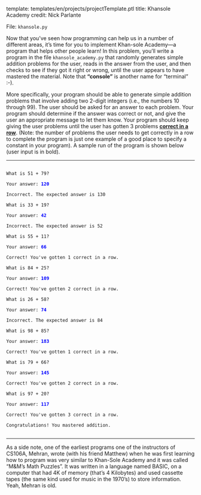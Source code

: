 template: templates/en/projects/projectTemplate.ptl
title: Khansole Academy
credit: Nick Parlante

File: `khansole.py`

Now that you’ve seen how programming can help us in a number of different areas, it’s
time for you to implement Khan-sole Academy—a program that helps other people learn!
In this problem, you’ll write a program in the file `khansole_academy.py` that randomly
generates simple addition problems for the user, reads in the answer from the user, and then
checks to see if they got it right or wrong, until the user appears to have mastered the
material. Note that **“console”** is another name for “terminal” :-).

More specifically, your program should be able to generate simple addition problems that
involve adding two 2-digit integers (i.e., the numbers 10 through 99). The user should be
asked for an answer to each problem. Your program should determine if the answer was
correct or not, and give the user an appropriate message to let them know. Your program
should keep giving the user problems until the user has gotten 3 problems <u>**correct in a row**</u>.
(Note: the number of problems the user needs to get correctly in a row to complete the
program is just one example of a good place to specify a constant in your program).
A sample run of the program is shown below (user input is in bold).

<hr/>
<code>
What is 51 + 79?<br/>
Your answer: <b style="color:blue">120</b><br/>
Incorrect. The expected answer is 130<br/>
What is 33 + 19?<br/>
Your answer: <b style="color:blue">42</b><br/>
Incorrect. The expected answer is 52<br/>
What is 55 + 11?<br/>
Your answer: <b style="color:blue">66</b><br/>
Correct! You've gotten 1 correct in a row.<br/>
What is 84 + 25?<br/>
Your answer: <b style="color:blue">109</b><br/>
Correct! You've gotten 2 correct in a row.<br/>
What is 26 + 58?<br/>
Your answer: <b style="color:blue">74</b><br/>
Incorrect. The expected answer is 84<br/>
What is 98 + 85?<br/>
Your answer: <b style="color:blue">183</b><br/>
Correct! You've gotten 1 correct in a row.<br/>
What is 79 + 66?<br/>
Your answer: <b style="color:blue">145</b><br/>
Correct! You've gotten 2 correct in a row.<br/>
What is 97 + 20?<br/>
Your answer: <b style="color:blue">117</b><br/>
Correct! You've gotten 3 correct in a row.<br/>
Congratulations! You mastered addition.<br/>
</code>
<hr/>

As a side note, one of the earliest programs one of the instructors of CS106A, Mehran, wrote (with his friend Matthew) when
he was first learning how to program was very similar to Khan-Sole Academy and it was
called “M&M’s Math Puzzles”. It was written in a language named BASIC, on a computer
that had 4K of memory (that’s 4 Kilobytes) and used cassette tapes (the same kind used for
music in the 1970’s) to store information. Yeah, Mehran is old.
